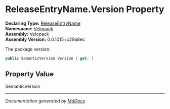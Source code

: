 ﻿<!--  
  <auto-generated>   
    The contents of this file were generated by a tool.  
    Changes to this file may be list if the file is regenerated  
  </auto-generated>   
-->

# ReleaseEntryName.Version Property

**Declaring Type:** [ReleaseEntryName](../index.md)  
**Namespace:** [Velopack](../../index.md)  
**Assembly:** Velopack  
**Assembly Version:** 0.0.1015+c29a8ec

 The package version. 

```csharp
public SemanticVersion Version { get; }
```

## Property Value

SemanticVersion

___

*Documentation generated by [MdDocs](https://github.com/ap0llo/mddocs)*
